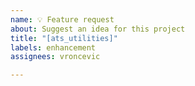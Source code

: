 ```yaml
---
name: 💡 Feature request
about: Suggest an idea for this project
title: "[ats_utilities]"
labels: enhancement
assignees: vroncevic

---
```



